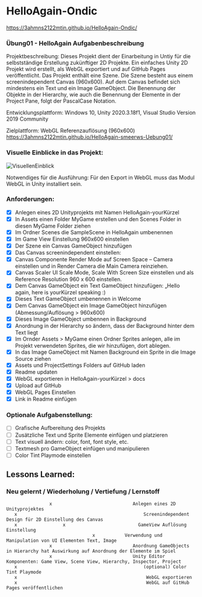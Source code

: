 # HelloAgain-Ondic

https://3ahmns2122mtin.github.io/HelloAgain-Ondic/



### Übung01 - HelloAgain Aufgabenbeschreibung
Projektbeschreibung:
Dieses Projekt dient der Einarbeitung in Untiy für die selbstständige Erstellung zukünftiger 2D Projekte. Ein einfaches Unity 2D Projekt wird erstellt, als WebGL exportiert und auf GitHub Pages veröffentlicht. Das Projekt enthält eine Szene. Die Szene besteht aus einem screenindependent Canvas (960x600). Auf dem Canvas befindet sich mindestens ein Text und ein Image GameObject. Die Benennung der Objekte in der Hierarchy, wie auch die Benennung der Elemente in der Project Pane, folgt der PascalCase Notation.

Entwicklungsplattform:
Windows 10, Unity 2020.3.18f1, Visual Studio Version 2019 Community

Zielplattform:
WebGL Referenzauflösung (960x600) https://3ahmns2122mtin.github.io/HelloAgain-smeerws-Uebung01/

### Visuelle Einblicke in das Projekt:
![VisuellenEinblick](https://user-images.githubusercontent.com/91017666/136336490-c67faa25-b8b4-46d0-a193-02435bbf71af.JPG)


Notwendiges für die Ausführung:
Für den Export in WebGL muss das Modul WebGL in Unity installiert sein.

### Anforderungen:
 - [x] Anlegen eines 2D Unityprojekts mit Namen HelloAgain-yourKürzel
 - [x] In Assets einen Folder MyGame erstellen und den Scenes Folder in diesen MyGame Folder ziehen
 - [x] Im Ordner Scenes die SampleScene in HelloAgain umbenennen
 - [x] Im Game View Einstellung 960x600 einstellen
 - [x] Der Szene ein Canvas GameObject hinzufügen
 - [x] Das Canvas screenindependent einstellen:
 - [x] Canvas Componente Render Mode auf Screen Space – Camera einstellen und in Render Camera die Main Camera reinziehen.
 - [x] Canvas Scaler UI Scale Mode, Scale With Screen Size einstellen und als Reference Resolution 960 x 600 einstellen.
  - [x] Dem Canvas GameObject ein Text GameObject hinzufügen: „Hello again, here is yourKürzel speaking :)
 - [x] Dieses Text GameObject umbenennen in Welcome
 - [x] Dem Canvas GameObject ein Image GameObject hinzufügen (Abmessung/Auflösung > 960x600)
 - [x] Dieses Image GameObject umbennen in Background
 - [x] Anordnung in der Hierarchy so ändern, dass der Background hinter dem Text liegt
 - [x] Im Ornder Assets > MyGame einen Ordner Sprites anlegen, alle im Projekt verwendeten Sprites, die wir hinzufügen, dort ablegen.
 - [x] In das Image GameObject mit Namen Background ein Sprite in die Image Source ziehen
 - [x] Assets und ProjectSettings Folders auf GitHub laden
 - [x] Readme updaten
 - [x] WebGL exportieren in HelloAgain-yourKürzel > docs
 - [x] Upload auf GitHub
 - [x] WebGL Pages Einstellen
 - [x] Link in Readme einfügen
### Optionale Aufgabenstellung:
 - [ ] Grafische Aufbereitung des Projekts
 - [ ] Zusätzliche Text und Sprite Elemente einfügen und platzieren
 - [ ] Text visuell ändern: color, font, font style, etc.
 - [ ] Textmesh pro GameObject einfügen und manipulieren
 - [ ] Color Tint Playmode einstellen
## Lessons Learned:
### Neu gelernt /	Wiederholung	/ Vertiefung / Lernstoff
                    x		                       Anlegen eines 2D Unityprojektes
       x			                                   Screenindependent Design für 2D Einstellung des Canvas
       x	             x		                     GameView Auflösung Einstellung
                                    x	        Verwendung und Manipulation von UI Elementen Text, Image
                    x		                       Anordnung GameObjects in Hierarchy hat Auswirkung auf Anordnung der Elemente im Spiel
                    x		                       Unity Editor Komponenten: Game View, Scene View, Hierarchy, Inspector, Project
       x			                                   (optional) Color Tint Playmode
       x			                                    WebGL exportieren
       x			                                    WebGL auf GitHub Pages veröffentlichen
